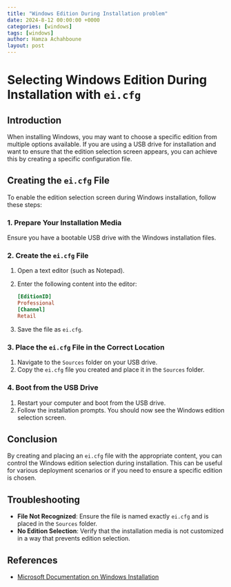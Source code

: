 ```yaml
---
title: "Windows Edition During Installation problem"
date: 2024-8-12 00:00:00 +0000
categories: [windows]
tags: [windows]    
author: Hamza Achahboune
layout: post
---
```


# Selecting Windows Edition During Installation with `ei.cfg`

## Introduction

When installing Windows, you may want to choose a specific edition from multiple options available. If you are using a USB drive for installation and want to ensure that the edition selection screen appears, you can achieve this by creating a specific configuration file.

## Creating the `ei.cfg` File

To enable the edition selection screen during Windows installation, follow these steps:

### 1. Prepare Your Installation Media

Ensure you have a bootable USB drive with the Windows installation files.

### 2. Create the `ei.cfg` File

1. Open a text editor (such as Notepad).
2. Enter the following content into the editor:

    ```ini
    [EditionID]
    Professional
    [Channel]
    Retail
    ```

3. Save the file as `ei.cfg`.

### 3. Place the `ei.cfg` File in the Correct Location

1. Navigate to the `Sources` folder on your USB drive.
2. Copy the `ei.cfg` file you created and place it in the `Sources` folder.

### 4. Boot from the USB Drive

1. Restart your computer and boot from the USB drive.
2. Follow the installation prompts. You should now see the Windows edition selection screen.

## Conclusion

By creating and placing an `ei.cfg` file with the appropriate content, you can control the Windows edition selection during installation. This can be useful for various deployment scenarios or if you need to ensure a specific edition is chosen.

## Troubleshooting

- **File Not Recognized**: Ensure the file is named exactly `ei.cfg` and is placed in the `Sources` folder.
- **No Edition Selection**: Verify that the installation media is not customized in a way that prevents edition selection.

## References

- [Microsoft Documentation on Windows Installation](https://docs.microsoft.com/windows/deployment)
